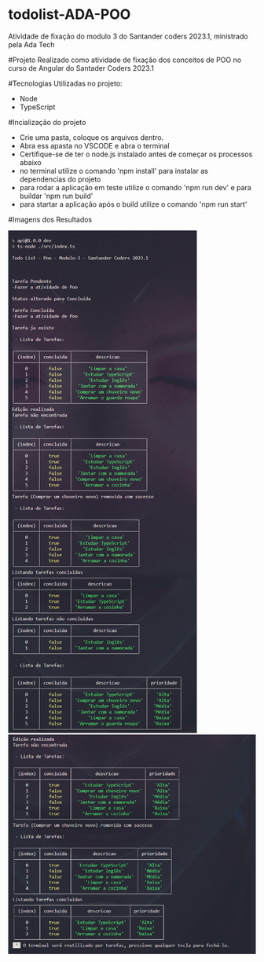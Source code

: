 # todolist-ADA-POO
Atividade de fixação do modulo 3 do Santander coders 2023.1, ministrado pela Ada Tech

#Projeto Realizado como atividade de fixação dos conceitos de POO no curso de Angular do Santader Coders 2023.1

#Tecnologias Utilizadas no projeto:
- Node
- TypeScript

#Incialização do projeto

- Crie uma pasta, coloque os arquivos dentro.
- Abra ess apasta no VSCODE e abra o terminal
- Certifique-se de ter o node.js instalado antes de começar os processos abaixo
- no terminal utilize o comando 'npm install' para instalar as dependencias do projeto
- para rodar a aplicação em teste utilize o comando 'npm run dev' e para buildar 'npm run build'
- para startar a aplicação após o build utilize o comando 'npm run start'

#Imagens dos Resultados

<img src="https://raw.githubusercontent.com/JuanSalles/todolist-ADA-POO/main/printscreen/parte-1.png">

<img src="https://raw.githubusercontent.com/JuanSalles/todolist-ADA-POO/main/printscreen/parte-2.png">
